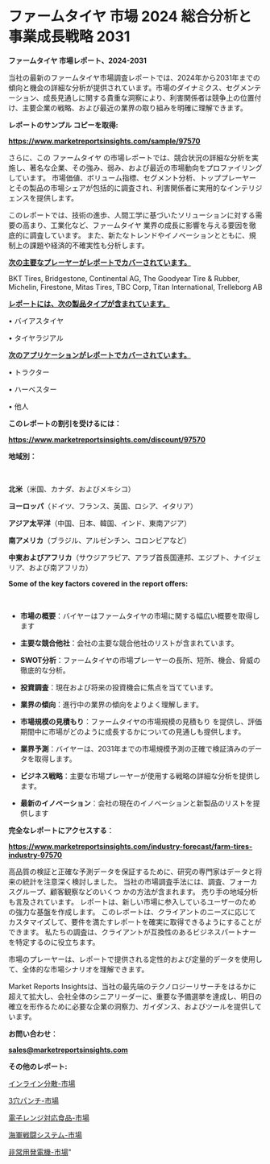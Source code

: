 # ファームタイヤ 市場 2024 総合分析と事業成長戦略 2031

<strong>ファームタイヤ 市場レポート、2024-2031</strong>

当社の最新のファームタイヤ市場調査レポートでは、2024年から2031年までの傾向と機会の詳細な分析が提供されています。市場のダイナミクス、セグメンテーション、成長見通しに関する貴重な洞察により、利害関係者は競争上の位置付け、主要企業の戦略、および最近の業界の取り組みを明確に理解できます。



<strong>レポートのサンプル コピーを取得:</strong> <a href=https://www.marketreportsinsights.com/sample/97570>

<strong><u>https://www.marketreportsinsights.com/sample/97570</u></strong></a>

さらに、この ファームタイヤ の市場レポートでは、競合状況の詳細な分析を実施し、著名な企業、その強み、弱み、および最近の市場動向をプロファイリングしています。 市場価値、ボリューム指標、セグメント分析、トッププレーヤーとその製品の市場シェアが包括的に調査され、利害関係者に実用的なインテリジェンスを提供します。

このレポートでは、技術の進歩、人間工学に基づいたソリューションに対する需要の高まり、工業化など、ファームタイヤ 業界の成長に影響を与える要因を徹底的に調査しています。 また、新たなトレンドやイノベーションとともに、規制上の課題や経済的不確実性も分析します。



<strong><u>次の主要なプレーヤーがレポートでカバーされています。</u></strong>

BKT Tires, Bridgestone, Continental AG, The Goodyear Tire & Rubber, Michelin, Firestone, Mitas Tires, TBC Corp, Titan International, Trelleborg AB



<strong><u><b>レポートには、次の製品タイプが含まれています。</b></u></strong>

• バイアスタイヤ

• タイヤラジアル



<strong><u><b>次のアプリケーションがレポートでカバーされています。</b></u></strong>

• トラクター

• ハーベスター

• 他人



<strong><b>このレポートの割引を受けるには：</b></strong>

<a href=https://www.marketreportsinsights.com/discount/97570>

<strong><u>https://www.marketreportsinsights.com/discount/97570</u></strong></a>



<strong>地域別：</strong>

<strong> </strong>



<strong>北米</strong>（米国、カナダ、およびメキシコ）



<strong>ヨーロッパ</strong>（ドイツ、フランス、英国、ロシア、イタリア）



<strong>アジア太平洋</strong>（中国、日本、韓国、インド、東南アジア）



<strong>南アメリカ</strong>（ブラジル、アルゼンチン、コロンビアなど）



<strong>中東およびアフリカ</strong>（サウジアラビア、アラブ首長国連邦、エジプト、ナイジェリア、および南アフリカ）



<strong>Some of the key factors covered in the report offers:</strong>

<strong> </strong>
<ul>
  <li>

<strong>市場の概要</strong>：バイヤーはファームタイヤの市場に関する幅広い概要を取得します</li>
  <li>

<strong>主要な競合他社</strong>：会社の主要な競合他社のリストが含まれています。</li>
  <li>

<strong>SWOT分析</strong>：ファームタイヤの市場プレーヤーの長所、短所、機会、脅威の徹底的な分析。</li>
  <li>

<strong>投資調査</strong>：現在および将来の投資機会に焦点を当てています。</li>
  <li>

<strong>業界の傾向</strong>：進行中の業界の傾向をよりよく理解します。</li>
  <li>

<strong>市場規模の見積もり</strong>：ファームタイヤの市場規模の見積もり を提供し、評価期間中に市場がどのように成長するかについての見通しも提供します。</li>
  <li>

<strong>業界予測</strong>：バイヤーは、2031年までの市場規模予測の正確で検証済みのデータを取得します。</li>
  <li>

<strong>ビジネス戦略</strong>：主要な市場プレーヤーが使用する戦略の詳細な分析を提供します。</li>
  <li>

<strong>最新のイノベーション</strong>：会社の現在のイノベーションと新製品のリストを提供します</li>
</ul>


<strong>完全なレポートにアクセスする</strong>：

<a href=https://www.marketreportsinsights.com/industry-forecast/farm-tires-industry-97570>

<strong><u>https://www.marketreportsinsights.com/industry-forecast/farm-tires-industry-97570</u></strong></a>

高品質の検証と正確な予測データを保証するために、研究の専門家はデータと将来の統計を注意深く検討しました。 当社の市場調査手法には、調査、フォーカスグループ、顧客観察などのいくつ かの方法が含まれます。 売り手の地域分析も言及されています。 レポートは、新しい市場に参入しているユーザーのための強力な基盤を作成します。 このレポートは、クライアントのニーズに応じてカスタマイズして、要件を満たすレポートを確実に取得できるようにすることができます。 私たちの調査は、クライアントが互換性のあるビジネスパートナーを特定するのに役立ちます。

市場のプレーヤーは、レポートで提供される定性的および定量的データを使用して、全体的な市場シナリオを理解できます。

Market Reports Insightsは、当社の最先端のテクノロジーリサーチをはるかに超えて拡大し、会社全体のシニアリーダーに、重要な予備選挙を達成し、明日の確立を形作るために必要な企業の洞察力、ガイダンス、およびツールを提供しています。



<strong><b>お問い合わせ</b></strong>：

<a href=mailto:sales@marketreportsinsights.com>

<strong><u>sales@marketreportsinsights.com</u></strong></a>



<strong>その他のレポート:</strong>

<a href=https://www.linkedin.com/pulse/インライン分散-市場-2023-推進要因と成長機会-2030-trend-titans-360-analysis-qieff/>インライン分散-市場</a>

<a href=https://www.linkedin.com/pulse/3穴パンチ-市場-2023-新興市場-将来の動向と市場需要-2030-2qskf/>3穴パンチ-市場</a>

<a href=https://www.linkedin.com/pulse/電子レンジ対応食品-市場-2023-swot-分析と最新イノベーション-rsbhf/>電子レンジ対応食品-市場</a>

<a href=https://www.linkedin.com/pulse/海軍戦闘システム-市場-2023-総合分析と事業成長戦略-2030-analytics-achievers-24-analysis-in9sf/>海軍戦闘システム-市場</a>

<a href=https://www.linkedin.com/pulse/非常用発電機-市場-2030-年までの需要に焦点を当てた-2023-年調査レポート-brvjf/>非常用発電機-市場</a>"
